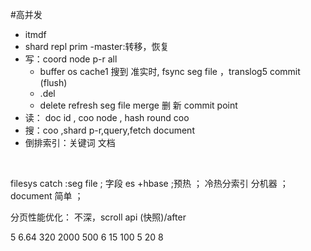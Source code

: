#高并发

- itmdf
- shard  repl  prim    -master:转移，恢复
- 写：coord node p-r all   
  - buffer os cache1 搜到 准实时, fsync seg file  ，translog5  commit (flush)
  - .del
  - delete  refresh seg file  merge  删 新 commit point 
- 读： doc id , coo node  , hash  round  coo 
- 搜：coo ,shard p-r,query,fetch document
- 倒排索引：关键词 文档

<br/>

filesys catch :seg file   ; 字段  es +hbase ;预热 ； 冷热分索引 分机器 ； document 简单 ； 

分页性能优化： 不深，scroll api (快照)/after

5 6.64 320 2000 500 6 15 100 5 20 8 
